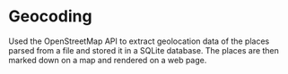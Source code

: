 # Geocoding

Used the OpenStreetMap API to extract geolocation data of the places parsed from a file and stored it in a SQLite database. The places are then marked down on a map and rendered on a web page.
